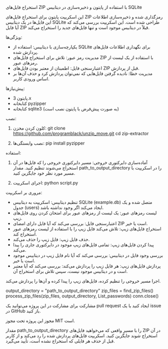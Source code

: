 استخراج فایل‌های ZIP با استفاده از پایتون و ذخیره‌سازی در دیتابیس SQLite

این اسکریپت پایتون برای استخراج فایل‌های ZIP رمزگذاری شده و ذخیره‌سازی اطلاعات این فایل‌ها در یک دیتابیس SQLite طراحی شده است. این اسکریپت بررسی می‌کند که آیا فایل ZIP قبلاً در دیتابیس موجود است و تنها فایل‌های جدید را استخراج می‌کند.

ویژگی‌ها:
- یکپارچه‌سازی با دیتابیس: استفاده از SQLite برای نگهداری اطلاعات فایل‌های پردازش شده.
- مدیریت رمز عبور: تلاش برای استخراج فایل‌های ZIP با استفاده از یک لیست از رمزهای عبور.
- اعتبارسنجی فایل: اطمینان از معتبر بودن فایل‌های ZIP قبل از پردازش.
- مدیریت خطا: نادیده گرفتن فایل‌هایی که نمی‌توان پردازش کرد و حذف آن‌ها بر اساس ورودی کاربر.

پیش‌نیازها:
- پایتون 3.x
- کتابخانه pyzipper
- کتابخانه sqlite3 (به صورت پیش‌فرض با پایتون نصب است)

نصب:
1. کلون کردن مخزن:
   git clone https://github.com/programblack/unzip_move.git
   cd zip-extractor

2. نصب وابستگی‌ها:
   pip install pyzipper

استفاده:
1. آماده‌سازی دایرکتوری خروجی:
   مسیر دایرکتوری خروجی را که فایل‌ها در آن استخراج می‌شوند تنظیم کنید. مقدار path_to_output_directory را در اسکریپت با مسیر مورد نظر خود جایگزین کنید.

2. اجرای اسکریپت:
   python script.py

مروری بر اسکریپت:
- تنظیم دیتابیس: اسکریپت به دیتابیس SQLite (example.db) متصل شده و یک جدول (users) ایجاد می‌کند اگر وجود نداشته باشد.
- لیست رمزهای عبور: یک لیست از رمزهای عبور برای امتحان کردن روی فایل‌های زیپ.
- اعتبارسنجی فایل: بررسی می‌کند که آیا فایل دارای امضای ZIP است یا خیر.
- استخراج فایل‌های زیپ: تلاش می‌کند فایل زیپ را با استفاده از لیست رمزهای عبور استخراج کند.
- حذف فایل زیپ: فایل زیپ را حذف می‌کند.
- پیدا کردن فایل‌های زیپ: تمامی فایل‌های زیپ موجود در دایرکتوری جاری را پیدا می‌کند.
- بررسی وجود فایل در دیتابیس: بررسی می‌کند که آیا نام فایل زیپ در دیتابیس موجود است یا خیر.
- پردازش فایل‌های زیپ: هر فایل زیپ را پردازش می‌کند: بررسی می‌کند که آیا معتبر است و در دیتابیس موجود نیست، سپس تلاش برای استخراج آن.

اجرا
مسیر خروجی را تنظیم کرده، فایل‌های زیپ را پیدا کرده و آن‌ها را پردازش می‌کند.

output_directory = "path_to_output_directory"
zip_files = find_zip_files()
process_zip_files(zip_files, output_directory, List_passwords)
conn.close()

مشارکت
برای مشارکت در این پروژه می‌توانید یک pull request ایجاد کنید یا یک issue در GitHub باز کنید.

مجوز
این پروژه تحت مجوز MIT است.

مقدار path_to_output_directory را با مسیر واقعی که می‌خواهید فایل‌های ZIP در آن استخراج شوند جایگزین کنید. اسکریپت فایل‌های پردازش شده را رد می‌کند و از کاربر قبل از حذف هر فایلی که استخراج نشده است، تأیید می‌گیرد.
